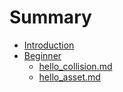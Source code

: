 # Summary

* [Introduction](README.md)
* [Beginner](beginner/beginner-intro.md)
   * [hello_collision.md](beginner/hello_collision.md)
   * [hello_asset.md](beginner/hello_asset.md)

